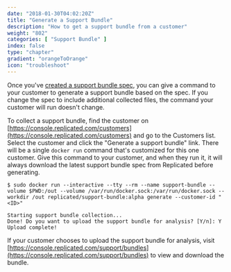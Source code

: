 ```yaml
---
date: "2018-01-30T04:02:20Z"
title: "Generate a Support Bundle"
description: "How to get a support bundle from a customer"
weight: "802"
categories: [ "Support Bundle" ]
index: false
type: "chapter"
gradient: "orangeToOrange"
icon: "troubleshoot"
---
```


Once you've [created a support bundle spec](/guides/troubleshoot/spec), you can give a command to your customer to generate a support bundle based on the spec. If you change the spec to include additional collected files, the command your customer will run doesn't change.

To collect a support bundle, find the customer on [https://console.replicated.com/customers](https://console.replicated.com/customers) and go to the Customers list. Select the customer and click the "Generate a support bundle" link. There will be a single `docker run` command that's customized for this one customer. Give this command to your customer, and when they run it, it will always download the latest support bundle spec from Replicated before generating.

```shell
$ sudo docker run --interactive --tty --rm --name support-bundle --volume $PWD:/out --volume /var/run/docker.sock:/var/run/docker.sock --workdir /out replicated/support-bundle:alpha generate --customer-id "<ID>"

Starting support bundle collection...
Done! Do you want to upload the support bundle for analysis? [Y/n]: Y
Upload complete!
```

If your customer chooses to upload the support bundle for analysis, visit [https://console.replicated.com/support/bundles](https://console.replicated.com/support/bundles) to view and download the bundle.
